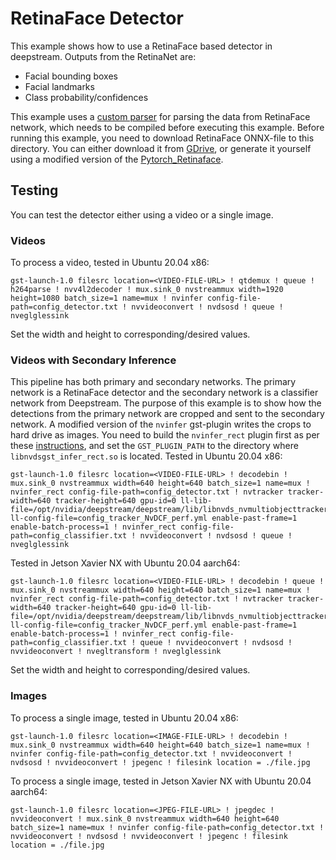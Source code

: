 # RetinaFace Detector

This example shows how to use a RetinaFace based detector in deepstream. Outputs from the RetinaNet are:
* Facial bounding boxes
* Facial landmarks
* Class probability/confidences

This example uses a [custom parser](../src/retinaface_parser/nvdsparse_retinaface.cpp) for parsing the data from RetinaFace network, which needs to be compiled before executing this example. Before running this example, you need to download RetinaFace ONNX-file to this directory. You can either download it from [GDrive](https://drive.google.com/file/d/1U2wYjZCgnl-HtKtXGAbST2Cp1NCD3ZQJ/view?usp=drive_link), or generate it yourself using a modified version of the [Pytorch_Retinaface](https://github.com/JarnoRalli/Pytorch_Retinaface/tree/feature/run_onnx_model).

## Testing

You can test the detector either using a video or a single image.

### Videos

To process a video, tested in Ubuntu 20.04 x86:

```shell
gst-launch-1.0 filesrc location=<VIDEO-FILE-URL> ! qtdemux ! queue ! h264parse ! nvv4l2decoder ! mux.sink_0 nvstreammux width=1920 height=1080 batch_size=1 name=mux ! nvinfer config-file-path=config_detector.txt ! nvvideoconvert ! nvdsosd ! queue ! nveglglessink
```

Set the width and height to corresponding/desired values.

### Videos with Secondary Inference

This pipeline has both primary and secondary networks. The primary network is a RetinaFace detector and the secondary network is a classifier network from Deepstream. The purpose
of this example is to show how the detections from the primary network are cropped and sent to the secondary network. A modified version of the `nvinfer` gst-plugin writes the
crops to hard drive as images. You need to build  the `nvinfer_rect` plugin first as per these [instructions](../README.md#2-source-code), and set the `GST_PLUGIN_PATH` to the directory where `libnvdsgst_infer_rect.so` is located. Tested in Ubuntu 20.04 x86:

```shell
gst-launch-1.0 filesrc location=<VIDEO-FILE-URL> ! decodebin ! mux.sink_0 nvstreammux width=640 height=640 batch_size=1 name=mux ! nvinfer_rect config-file-path=config_detector.txt ! nvtracker tracker-width=640 tracker-height=640 gpu-id=0 ll-lib-file=/opt/nvidia/deepstream/deepstream/lib/libnvds_nvmultiobjecttracker.so ll-config-file=config_tracker_NvDCF_perf.yml enable-past-frame=1 enable-batch-process=1 ! nvinfer_rect config-file-path=config_classifier.txt ! nvvideoconvert ! nvdsosd ! queue ! nveglglessink
```

Tested in Jetson Xavier NX with Ubuntu 20.04 aarch64:

```shell
gst-launch-1.0 filesrc location=<VIDEO-FILE-URL> ! decodebin ! queue ! mux.sink_0 nvstreammux width=640 height=640 batch_size=1 name=mux ! nvinfer_rect config-file-path=config_detector.txt ! nvtracker tracker-width=640 tracker-height=640 gpu-id=0 ll-lib-file=/opt/nvidia/deepstream/deepstream/lib/libnvds_nvmultiobjecttracker.so ll-config-file=config_tracker_NvDCF_perf.yml enable-past-frame=1 enable-batch-process=1 ! nvinfer_rect config-file-path=config_classifier.txt ! queue ! nvvideoconvert ! nvdsosd ! nvvideoconvert ! nvegltransform ! nveglglessink
```

Set the width and height to corresponding/desired values.

### Images

To process a single image, tested in Ubuntu 20.04 x86:

```shell
gst-launch-1.0 filesrc location=<IMAGE-FILE-URL> ! decodebin ! mux.sink_0 nvstreammux width=640 height=640 batch_size=1 name=mux ! nvinfer config-file-path=config_detector.txt ! nvvideoconvert ! nvdsosd ! nvvideoconvert ! jpegenc ! filesink location = ./file.jpg
```

To process a single image, tested in Jetson Xavier NX with Ubuntu 20.04 aarch64:

```shell
gst-launch-1.0 filesrc location=<JPEG-FILE-URL> ! jpegdec ! nvvideoconvert ! mux.sink_0 nvstreammux width=640 height=640 batch_size=1 name=mux ! nvinfer config-file-path=config_detector.txt ! nvvideoconvert ! nvdsosd ! nvvideoconvert ! jpegenc ! filesink location = ./file.jpg
```

